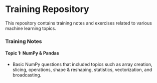 # Training Repository

This repository contains training notes and exercises related to various machine learning topics.

### Training Notes

#### Topic 1: NumPy & Pandas
- Basic NumPy questions that included topics such as array creation, slicing, operations, shape & reshaping, statistics, vectorization, and broadcasting.
